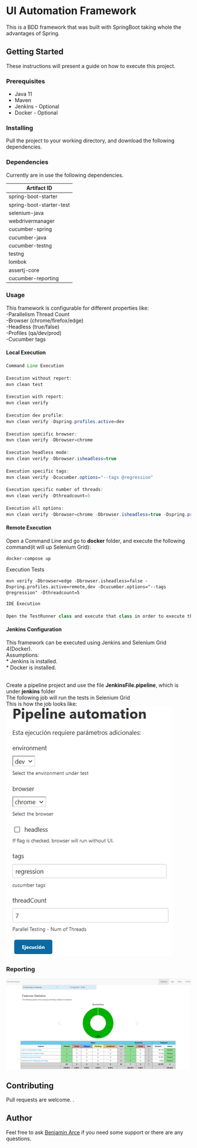 # UI Automation Framework
This is a BDD framework that was built with SpringBoot taking whole the advantages of Spring. 

## Getting Started

These instructions will present a guide on how to execute this project.

### Prerequisites

* Java 11
* Maven
* Jenkins - Optional
* Docker - Optional

### Installing

Pull the project to your working directory, and download the following dependencies.

### Dependencies

Currently are in use the following dependencies.

|Artifact ID                	|   
|---                        	|
|spring-boot-starter			|
|spring-boot-starter-test		|
|selenium-java              	|
|webdrivermanager           	|
|cucumber-spring            	|
|cucumber-java              	|
|cucumber-testng            	|
|testng                     	|
|lombok                     	|
|assertj-core              		|
|cucumber-reporting        		|

### Usage
This framework is configurable for different properties like:
<br /> -Parallelism Thread Count
<br /> -Browser (chrome/firefox/edge)
<br /> -Headless (true/false)
<br /> -Profiles (qa/dev/prod) 
<br /> -Cucumber tags

#### Local Execution  
```java
Command Line Execution

Execution without report:
mvn clean test

Execution with report:
mvn clean verify

Execution dev profile:
mvn clean verify -Dspring.profiles.active=dev

Execution specific browser:
mvn clean verify -Dbrowser=chrome

Execution headless mode:
mvn clean verify -Dbrowser.isheadless=true

Execution specific tags:
mvn clean verify -Dcucumber.options="--tags @regression"

Execution specific number of threads:
mvn clean verify -Dthreadcount=5

Execution all options:
mvn clean verify -Dbrowser=chrome -Dbrowser.isheadless=true -Dspring.profiles.active=dev -Dcucumber.options="--tags @regression" -Dthreadcount=5
```

#### Remote Execution 
Open a Command Line and go to **docker** folder, and execute the following command(it will up Selenium Grid):
```
docker-compose up
```
 
Execution Tests
```
mvn verify -Dbrowser=edge -Dbrowser.isheadless=false -Dspring.profiles.active=remote,dev -Dcucumber.options="--tags @regression" -Dthreadcount=5
```

```java
IDE Execution

Open the TestRunner class and execute that class in order to execute the tests
```

#### Jenkins Configuration
This framework can be executed using Jenkins and Selenium Grid 4(Docker).
<br /> Assumptions:
<br /> * Jenkins is installed.
<br /> * Docker is installed.

<br /> Create a pipeline project and use the file **JenkinsFile.pipeline**, which is under **jenkins** folder
<br /> The following job will run the tests in Selenium Grid
<br /> This is how the job looks like:
<br /> ![Report](target/image/pipeline.png)

### Reporting

![Report](target/image/report.png)

## Contributing
Pull requests are welcome.
.
## Author
Feel free to ask [Benjamin Arce](benjamin_arce1991@hotmail.com) if you need some support or there are any questions.